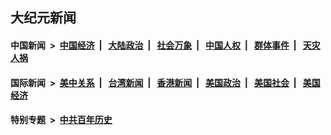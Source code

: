 ## 大纪元新闻

#### 中国新闻 &nbsp;>&nbsp; [中国经济](indexes/ncid283/README.md?12161645) &nbsp;| &nbsp; [大陆政治](indexes/ncid277/README.md?12161645) &nbsp;| &nbsp; [社会万象](indexes/ncid282/README.md?12161645) &nbsp;| &nbsp; [中国人权](indexes/ncid278/README.md?12161645) &nbsp;| &nbsp; [群体事件](indexes/ncid279/README.md?12161645) &nbsp;| &nbsp; [天灾人祸](indexes/ncid280/README.md?12161645)

#### 国际新闻 &nbsp;>&nbsp; [美中关系](indexes/nf1412576/README.md?12161645) &nbsp;| &nbsp; [台湾新闻](indexes/ncid1349361/README.md?12161645) &nbsp;| &nbsp; [香港新闻](indexes/ncid1349362/README.md?12161645) &nbsp;| &nbsp; [美国政治](indexes/ncid1078159/README.md?12161645) &nbsp;| &nbsp; [美国社会](indexes/ncid1078160/README.md?12161645) &nbsp;| &nbsp; [美国经济](indexes/ncid1078158/README.md?12161645)

#### 特别专题 &nbsp;>&nbsp; [中共百年历史](https://github.com/epoch-news/epoch-special/blob/master/README.md?12161645)  
